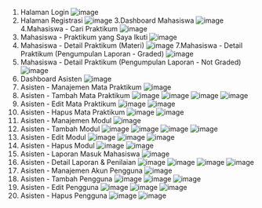 1. Halaman Login
![image](https://github.com/user-attachments/assets/d22d8b29-33f9-4c54-b413-484ab4033176)
2. Halaman Registrasi
![image](https://github.com/user-attachments/assets/418d2b1b-0eb5-4683-b19f-cd065e657c29)
3.Dashboard Mahasiswa
![image](https://github.com/user-attachments/assets/ac8a9878-05f2-468b-9d09-2a4e287a91f8)
4.Mahasiswa - Cari Praktikum
![image](https://github.com/user-attachments/assets/cbf027f0-ebef-4a4f-946b-4ae548cead6d)
5. Mahasiswa - Praktikum yang Saya Ikuti
![image](https://github.com/user-attachments/assets/c603ac90-7da2-4f66-ae79-e35c40222dd7)
6. Mahasiswa - Detail Praktikum (Materi)
![image](https://github.com/user-attachments/assets/fc3d910d-66f9-425d-b659-aee1bfdedc71)
7.Mahasiswa - Detail Praktikum (Pengumpulan Laporan - Graded)
![image](https://github.com/user-attachments/assets/2d32d983-095f-41fb-b040-d078349fdd48)
8. Mahasiswa - Detail Praktikum (Pengumpulan Laporan - Not Graded)
![image](https://github.com/user-attachments/assets/ffc89e9e-333e-4f46-9ede-222e2a59d4eb)
9. Dashboard Asisten
![image](https://github.com/user-attachments/assets/e3d7764d-fc1d-4298-b203-44bb3859d4ac)
10. Asisten - Manajemen Mata Praktikum
![image](https://github.com/user-attachments/assets/9883fc08-e220-4a26-9175-62504ddf9517)
11. Asisten - Tambah Mata Praktikum
![image](https://github.com/user-attachments/assets/cd021385-477d-4c9f-9fce-a92d43aae0f0)
![image](https://github.com/user-attachments/assets/9b65143f-469f-4b72-b0e9-343f79e07fe5)
![image](https://github.com/user-attachments/assets/92da552a-de6b-4945-a9f0-cccd053f3853)
![image](https://github.com/user-attachments/assets/80f34236-9826-496f-8910-01931926c9d0)
12. Asisten - Edit Mata Praktikum
![image](https://github.com/user-attachments/assets/d29e2d18-ced8-4a0a-abbf-871f68c2fee1)
![image](https://github.com/user-attachments/assets/a10e49fa-5b2f-4246-827f-c8b131e2530a)
13. Asisten - Hapus Mata Praktikum
![image](https://github.com/user-attachments/assets/5377a625-1d56-4c6f-97e5-78ecefff0cf2)
![image](https://github.com/user-attachments/assets/64e4c9d8-2d5b-4503-bbd5-3a0a547e4726)
14. Asisten - Manajemen Modul
![image](https://github.com/user-attachments/assets/ad221c78-e33b-4b2c-8ca8-1e5cb72a4e20)
15. Asisten - Tambah Modul
![image](https://github.com/user-attachments/assets/dd020201-ded0-455c-8350-c46050c1aaf2)
![image](https://github.com/user-attachments/assets/60ca468d-2983-45e3-807a-18b4aa9f08e9)
![image](https://github.com/user-attachments/assets/92f217c1-54d6-41e8-8c99-a0256a70f2e2)
![image](https://github.com/user-attachments/assets/eba333c8-8d7f-436a-9722-04261819b6d8)
16. Asisten - Edit Modul
![image](https://github.com/user-attachments/assets/61832a19-bca3-4554-9a61-66aa593fa065)
![image](https://github.com/user-attachments/assets/6c6bcb4d-23cc-4ba5-a1b3-d4384b3281a3)
![image](https://github.com/user-attachments/assets/7ba4a84b-d356-4b21-8f9b-35257b301f69)
17. Asisten - Hapus Modul
![image](https://github.com/user-attachments/assets/aaef8f1a-2789-4651-9d97-246613919560)
![image](https://github.com/user-attachments/assets/e4ed3f62-31c1-4a80-96e9-c4e9b2a44822)
18. Asisten - Laporan Masuk Mahasiswa
![image](https://github.com/user-attachments/assets/94eee4f7-f44d-4999-a1f5-3077b1196e66)
19. Asisten - Detail Laporan & Penilaian
![image](https://github.com/user-attachments/assets/70b738a0-9806-47ca-bf0b-e22824680e27)
![image](https://github.com/user-attachments/assets/c83463f6-84cb-4278-8c9b-40afba062c26)
![image](https://github.com/user-attachments/assets/c24fbd75-3806-4115-924a-9f0d5c95377c)
![image](https://github.com/user-attachments/assets/79821b97-128a-4eed-ae44-a0be1f1fa21b)
20. Asisten - Manajemen Akun Pengguna
![image](https://github.com/user-attachments/assets/c174d11d-6565-4e04-9436-cd3e235bfba8)
21. Asisten - Tambah Pengguna
![image](https://github.com/user-attachments/assets/8a18ca87-d831-44dd-bc7d-a98103f214e9)
![image](https://github.com/user-attachments/assets/eb51f2db-cc3b-4f3d-a1a4-b59409ec4eb3)
![image](https://github.com/user-attachments/assets/b04666bf-3619-4199-8205-09a14395d5b5)
22. Asisten - Edit Pengguna
![image](https://github.com/user-attachments/assets/bf5c5d50-c79c-4c56-a782-88b135e1487f)
![image](https://github.com/user-attachments/assets/6e93bb19-d9a6-4e9f-be8f-12393c97cbd8)
![image](https://github.com/user-attachments/assets/7a0c221b-43dc-439a-9a93-ace64b5866f2)
23. Asisten - Hapus Pengguna
![image](https://github.com/user-attachments/assets/60c9adc6-137e-4514-a6c0-37aef0cce80c)
![image](https://github.com/user-attachments/assets/c2155c55-e60d-4466-a140-50b4d837260f)

























